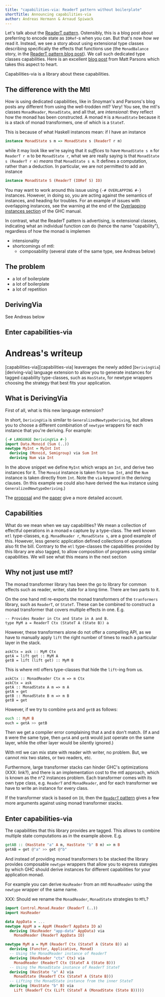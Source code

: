```yaml
---
title: "capabilities-via: ReaderT pattern without boilerplate"
shortTitle: Announcing capabilities-via
author: Andreas Hermann & Arnaud Spiwack
---
```


Let's talk about the [ReaderT pattern][readert]. Ostensibly, this is a
blog post about preferring to encode state as `IORef`-s when you
can. But that's now how _we_ read it. Instead, we see a story about
using extensional type classes describing specifically the effects
that functions use (the `MonadBalance` story, in the [ReaderT pattern
blog post][readert]). We call such dedicated type classes
capabilities. Here is an excellent [blog post][three-layer-cake] from
Matt Parsons which takes this aspect to heart.

Capabilities-via is a library about these capabilities.

[readert]: https://www.fpcomplete.com/blog/2017/06/readert-design-pattern
[three-layer-cake]: http://www.parsonsmatt.org/2018/03/22/three_layer_haskell_cake.html

## The difference with the Mtl

How is using dedicated capabilities, like in Snoyman's and Parsons's
blog posts any different from using the well-trodden mtl? Very! You
see, the mtl's classes `MonadReader`, `MonadState`, and all that, are
_intensional_: they reflect how the monad has been constructed. A
monad `M` is a `MonadState` because it is a stack of monad
transformers, one of which is a `StateT`.

This is because of what Haskell instances mean: if I have an instance

```haskell
instance MonadState s m => MonadState s (ReaderT r m)
```

while it may look like we're saying that it _suffices_ to have
`MonadState s m` for `ReaderT r m` to be `MonadState r`, what we are
really saying is that `MonadState s (ReaderT r m)` _means_ that
`MonadState s m`. It defines a computation, rather than a
deduction. In particular, we are not permitted to add an instance

```haskell
instance MonadState S (ReaderT (IORef S) IO)
```

You may want to work around this issue using `{-# OVERLAPPING #-}`
instances. However, in doing so, you are acting against the semantics
of instances, and heading for troubles. For an example of issues with
overlapping instances, see the warning at the end of the [Overlapping
instances
section](https://downloads.haskell.org/~ghc/8.4.3/docs/html/users_guide/glasgow_exts.html#overlapping-instances)
of the GHC manual.

In contrast, what the ReaderT pattern is advertising, is extensional
classes, indicating what an individual function _can_ do (hence the
name "capability"), regardless of how the monad is implemen

- intensionality
- shortcomings of mtl:
  - composability (several state of the same type, see Andreas below)

## The problem

- a lot of boilerplate
- a lot of boilerplate
- a lot of repetition

## DerivingVia

See Andreas below

## Enter capabilities-via

# Andreas's writeup

[capabilities-via][capabilities-via] leaverages the newly added
[`DerivingVia`][deriving-via] language extension to allow you to generate
instances for tagged capability type-classes, such as `HasState`, for newtype wrappers
choosing the strategy that best fits your application.


## What is DerivingVia

First of all, what is this new language extension?

In short, `DerivingVia` is similar to `GeneralizedNewtypeDeriving`,
but allows you to choose a different combination of `newtype` wrappers
for each instance that you're deriving. For example:

``` haskell
{-# LANGUAGE DerivingVia #-}
import Data.Monoid (Sum (..))
newtype MyInt = MyInt Int
  deriving (Monoid, Semigroup) via Sum Int
  deriving Num via Int
```

In the above snippet we define `MyInt` which wraps an `Int`,
and derive two instances for it.
The `Monoid` instance is taken from `Sum Int`,
and the `Num` instance is taken directly from `Int`.
Note the `via` keyword in the deriving clauses.
(In this example we could also have derived the `Num` instance
using `GeneralizedNewtypeDeriving`.)

The [proposal][proposal] and the [paper][paper] give a more detailed account.

[proposal]: https://github.com/ghc-proposals/ghc-proposals/blob/master/proposals/0023-deriving-via.rst
[paper]: https://www.kosmikus.org/DerivingVia/deriving-via-paper.pdf


## Capabilities

What do we mean when we say capabilities?
We mean a collection of effectful operations in a monad `m` capture by a type-class.
The well known `mtl` type-classes, e.g. `MonadReader r`, `MonadState s`,
are a good example of this.
However, less generic application defined collections of operations also fit the bill.
Contrary to the `mtl` type-classes the capabilities provided by this library
are also tagged, to allow composition of programs using similar capabilities.
We will see what this means in the next section


## Why not just use mtl?

The monad transformer library has been the go to library for common effects
such as reader, writer, state for a long time. There are two parts to it.

On the one hand mtl re-exports the monad transformers of the `tranformers` library,
such as `ReaderT`, or `StateT`. These can be combined to construct a monad transformer
that covers multiple effects in one. E.g.

```
-- Provides Reader in Ctx and State in A and B.
type MyM a = ReaderT Ctx (StateT A (State B)) a
```

However,
these transformers alone do not offer a compelling API,
as we have to manually apply `lift` the right number of times
to reach a particular layer in the stack.

```
askCtx = ask :: MyM Ctx
getA = lift get :: MyM A
getB = lift (lift get) :: MyM B
```

This is where mtl offers type-classes that hide the `lift`-ing from us.

```
askCtx :: MonadReader Ctx m => m Ctx
askCtx = ask
getA :: MonadState A m => m A
getA = get
getB :: MonadState B m => m B
getB = get
```

However, if we try to combine `getA` and `getB` as follows:

``` haskell
ouch :: MyM B
ouch = getA >> getB
```

Then we get a compiler error complaining that `A` and `B` don't match.
(If `A` and `B` were the same type,
then `getA` and `getB` would just operate on the same layer,
while the other layer would be silently ignored.)

With mtl we can mix state with reader with writer, no problem.
But, we cannot mix two states, or two readers, etc.

Furthermore, large transformer stacks can hinder GHC's optimizations
(XXX: link?),
and there is an implementation cost to the mtl approach,
which is known as the n^2 instances problem.
Each transformer comes with its own type class, e.g. `ReaderT` and `MonadReader`,
and for each transformer we have to write an instance for every class.

If the transformer stack is based on `IO`,
then the [`ReaderT` pattern][reader-t-pattern] gives a few more arguments
against using monad transformer stacks.

[reader-t-pattern]: https://www.fpcomplete.com/blog/2017/06/readert-design-pattern


## Enter capabilities-via

The capabilities that this library provides are tagged.
This allows to combine multiple state computations as in the example above.
E.g.

``` haskell
getAB :: (HasState "a" A m, HasState "b" B m) => m B
getAB = get @"a" >> get @"b"
```

And instead of providing monad transformers to be stacked
the library provides composable `newtype` wrappers that allow you to express
stategies by which GHC should derive instances for different capabilities
for your application monad.

For example you can derive `HasReader` from an mtl `MonadReader`
using the `newtype` wrapper of the same name.

XXX: Should we rename the `MonadReader`, `MonadState` strategies to `MTL`?

``` haskell
import Control.Monad.Reader (ReaderT (..))
import HasReader

data AppData = ...
newtype AppM a = AppM (ReaderT AppData IO a)
  deriving (HasReader "app-data" AppData) via
    MonadReader (ReaderT AppData IO)
```

``` haskell
newtype MyM a = MyM (ReaderT Ctx (StateT A (State B)) a)
  deriving (Functor, Applicative, Monad)
  -- Using the MonadReader instance of ReaderT
  deriving (HasReader "ctx" Ctx) via
    MonadReader (ReaderT Ctx (StateT A (State B)))
  -- Using the MonadState instance of ReaderT StateT
  deriving (HasState "a" A) via
    MonadState (ReaderT Ctx (StateT A (State B)))
  -- Lifting the MonadState instance from the inner StateT
  deriving (HasState "b" B) via
    Lift (ReaderT Ctx (Lift (StateT A (MonadState (State B)))))
```

<!--  LocalWords:  intensional
 -->

